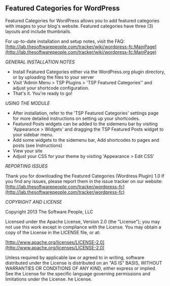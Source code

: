 Featured Categories for WordPress
-------
Featured Categories for WordPress allows you to add featured categories with images to your blog's website. Featured categories have three (3) layouts and include thumbnails.

For up-to-date installation and setup notes, visit the FAQ:
[http://lab.thesoftwarepeople.com/tracker/wiki/wordpress-fc:MainPage](http://lab.thesoftwarepeople.com/tracker/wiki/wordpress-fc:MainPage)

*GENERAL INSTALLATION NOTES*

- Install Featured Categories either via the WordPress.org plugin directory, or by uploading the files to your server
- Visit 'Admin Menu > TSP Plugins > 'TSP Featured Categories'' and adjust your shortcode configuration.
- That's it. You're ready to go!

*USING THE MODULE*

- After installation, refer to the 'TSP Featured Categories' settings page for more detailed instructions on setting up your shortcodes.
- Featured Posts widgets can be added to the sidemenu bar by visiting 'Appearance > Widgets' and dragging the TSP Featured Posts widget to your sidebar menu.
- Add some widgets to the sidemenu bar, Add shortcodes to pages and posts (see Instructions)
- View your site
- Adjust your CSS for your theme by visiting 'Appearance > Edit CSS'

*REPORTING ISSUES*

Thank you for downloading the Featured Categories (Wordress Plugin) 1.0
If you find any issues, please report them in the issue tracker on our website:
[http://lab.thesoftwarepeople.com/tracker/wordpress-fc](http://lab.thesoftwarepeople.com/tracker/wordpress-fc)

*COPYRIGHT AND LICENSE*

Copyright 2013 The Software People, LLC

Licensed under the Apache License, Version 2.0 (the "License");
you may not use this work except in compliance with the License.
You may obtain a copy of the License in the LICENSE file, or at:

  [http://www.apache.org/licenses/LICENSE-2.0](http://www.apache.org/licenses/LICENSE-2.0)

Unless required by applicable law or agreed to in writing, software
distributed under the License is distributed on an "AS IS" BASIS,
WITHOUT WARRANTIES OR CONDITIONS OF ANY KIND, either express or implied.
See the License for the specific language governing permissions and
limitations under the License.
he License.
